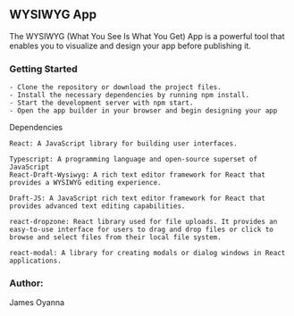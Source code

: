 ## WYSIWYG App

The WYSIWYG (What You See Is What You Get) App is a powerful tool that enables you to visualize and design your app before publishing it. 

### Getting Started

    - Clone the repository or download the project files.
    - Install the necessary dependencies by running npm install.
    - Start the development server with npm start.
    - Open the app builder in your browser and begin designing your app

Dependencies

    React: A JavaScript library for building user interfaces.

    Typescript: A programming language and open-source superset of JavaScript
    React-Draft-Wysiwyg: A rich text editor framework for React that provides a WYSIWYG editing experience.

    Draft-JS: A JavaScript rich text editor framework for React that provides advanced text editing capabilities.

    react-dropzone: React library used for file uploads. It provides an easy-to-use interface for users to drag and drop files or click to browse and select files from their local file system.

    react-modal: A library for creating modals or dialog windows in React applications.
### Author:
James Oyanna 